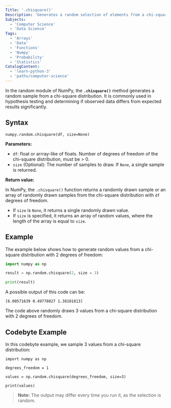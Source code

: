 ```yaml
---
Title: '.chisquare()'
Description: 'Generates a random selection of elements from a chi-squared distribution.'
Subjects:
  - 'Computer Science'
  - 'Data Science'
Tags:
  - 'Arrays'
  - 'Data'
  - 'Functions'
  - 'Numpy'
  - 'Probability'
  - 'Statistics'
CatalogContent:
  - 'learn-python-3'
  - 'paths/computer-science'
---
```


In the random module of NumPy, the **`.chisquare()`** method generates a random sample from a chi-square distribution. It is commonly used in hypothesis testing and determining if observed data differs from expected results significantly.

## Syntax

```pseudo
numpy.random.chisquare(df, size=None)
```

**Parameters:**

- `df`: float or arrray-like of floats. Number of degrees of freedom of the chi-square distribution, must be > 0.
- `size` (Optional): The number of samples to draw. If `None`, a single sample is returned.

**Return value:**

In NumPy, the `.chisquare()` function returns a randomly drawn sample or an array of randomly drawn samples from the chi-square distribution with `df` degrees of freedom.

- If `size` is `None`, it returns a single randomly drawn value.
- If `size` is specified, it returns an array of random values, where the length of the array is equal to `size`.

## Example

The example below shows how to generate random values from a chi-square distribution with 2 degrees of freedom:

```py
import numpy as np

result = np.random.chisquare(2, size = 3)

print(result)
```

A possible output of this code can be:

```shell
[6.00571639 0.49778027 1.38101813]
```

The code above randomly draws 3 values from a chi-square distribution with 2 degrees of freedom.

## Codebyte Example

In this codebyte example, we sample 3 values from a chi-square distribution:

```codebyte/python
import numpy as np

degrees_freedom = 1

values = np.random.chisquare(degrees_freedom, size=3)

print(values)
```

> **Note:** The output may differ every time you run it, as the selection is random.

